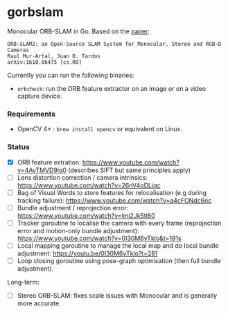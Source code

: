 # gorbslam
Monocular ORB-SLAM in Go. Based on the [paper](https://arxiv.org/abs/1610.06475):
```
ORB-SLAM2: an Open-Source SLAM System for Monocular, Stereo and RGB-D Cameras
Raul Mur-Artal, Juan D. Tardos
arXiv:1610.06475 [cs.RO]
```

Currently you can run the following binaries:
 - `orbcheck`: run the ORB feature extractor on an image or on a video capture device.


### Requirements
 - OpenCV 4+ : `brew install opencv` or equivalent on Linux.

### Status
 - [x] ORB feature extration: https://www.youtube.com/watch?v=4AvTMVD9ig0 (describes SIFT but same principles apply)
 - [ ] Lens distortion correction / camera intrinsics: https://www.youtube.com/watch?v=26nV4oDLiqc
 - [ ] Bag of Visual Words to store features for relocalisation (e.g during tracking failure): https://www.youtube.com/watch?v=a4cFONdc6nc 
 - [ ] Bundle adjustment / reprojection error: https://www.youtube.com/watch?v=lmj2Jk5tl60
 - [ ] Tracker goroutine to localise the camera with every frame (reprojection error and motion-only bundle adjustment): https://www.youtube.com/watch?v=0I30M6yTklo&t=191s
 - [ ] Local mapping goroutine to manage the local map and do local bundle adjustment: https://youtu.be/0I30M6yTklo?t=281
 - [ ] Loop closing goroutine using pose-graph optimisation (then full bundle adjustment). 

Long-term:
 - [ ] Stereo ORB-SLAM: fixes scale issues with Monocular and is generally more accurate.